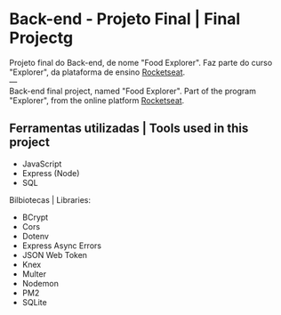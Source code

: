 # Back-end - Projeto Final | Final Projectg

Projeto final do Back-end, de nome "Food Explorer". Faz parte do curso "Explorer", da plataforma de ensino [Rocketseat](https://rocketseat.com.br/).
<br>—<br>
Back-end final project, named "Food Explorer". Part of the program "Explorer", from the online platform [Rocketseat](https://rocketseat.com.br/).


## Ferramentas utilizadas | Tools used in this project

- JavaScript
- Express (Node)
- SQL

Bilbiotecas | Libraries:
- BCrypt
- Cors
- Dotenv
- Express Async Errors
- JSON Web Token
- Knex
- Multer
- Nodemon
- PM2
- SQLite
